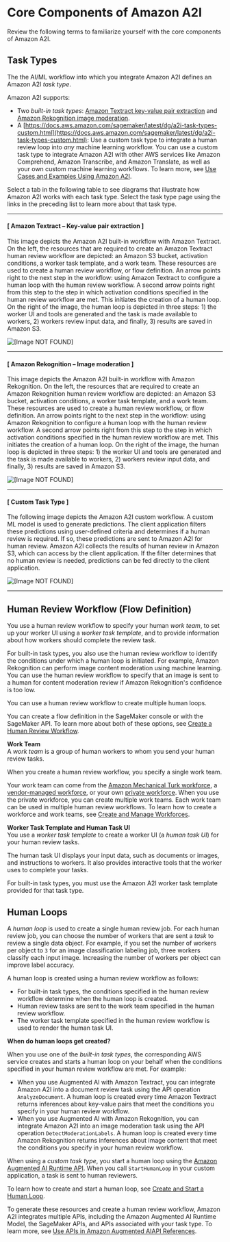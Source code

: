 # Core Components of Amazon A2I<a name="a2i-getting-started-core-components"></a>

Review the following terms to familiarize yourself with the core components of Amazon A2I\. 

## Task Types<a name="a2i-task-type-get-started"></a>

The the AI/ML workflow into which you integrate Amazon A2I defines an Amazon A2I *task type*\. 

Amazon A2I supports:
+ Two *built\-in task types*: [Amazon Textract key\-value pair extraction](https://docs.aws.amazon.com/sagemaker/latest/dg/a2i-textract-task-type.html) and [Amazon Rekognition image moderation](https://docs.aws.amazon.com/sagemaker/latest/dg/a2i-rekognition-task-type.html)\.
+ A [https://docs.aws.amazon.com/sagemaker/latest/dg/a2i-task-types-custom.html](https://docs.aws.amazon.com/sagemaker/latest/dg/a2i-task-types-custom.html): Use a custom task type to integrate a human review loop into *any* machine learning workflow\. You can use a custom task type to integrate Amazon A2I with other AWS services like Amazon Comprehend, Amazon Transcribe, and Amazon Translate, as well as your own custom machine learning workflows\. To learn more, see [Use Cases and Examples Using Amazon A2I](a2i-task-types-general.md)\.

Select a tab in the following table to see diagrams that illustrate how Amazon A2I works with each task type\. Select the task type page using the links in the preceding list to learn more about that task type\.

------
#### [ Amazon Textract – Key\-value pair extraction ]

This image depicts the Amazon A2I built\-in workflow with Amazon Textract\. On the left, the resources that are required to create an Amazon Textract human review workflow are depicted: an Amazon S3 bucket, activation conditions, a worker task template, and a work team\. These resources are used to create a human review workflow, or flow definition\. An arrow points right to the next step in the workflow: using Amazon Textract to configure a human loop with the human review workflow\. A second arrow points right from this step to the step in which activation conditions specified in the human review workflow are met\. This initiates the creation of a human loop\. On the right of the image, the human loop is depicted in three steps: 1\) the worker UI and tools are generated and the task is made available to workers, 2\) workers review input data, and finally, 3\) results are saved in Amazon S3\.

![\[Image NOT FOUND\]](http://docs.aws.amazon.com/sagemaker/latest/dg/images/a2i/diagrams/product-page-diagram_A21-Components_Textract@2x.png)

------
#### [ Amazon Rekognition – Image moderation ]

This image depicts the Amazon A2I built\-in workflow with Amazon Rekognition\. On the left, the resources that are required to create an Amazon Rekognition human review workflow are depicted: an Amazon S3 bucket, activation conditions, a worker task template, and a work team\. These resources are used to create a human review workflow, or flow definition\. An arrow points right to the next step in the workflow: using Amazon Rekognition to configure a human loop with the human review workflow\. A second arrow points right from this step to the step in which activation conditions specified in the human review workflow are met\. This initiates the creation of a human loop\. On the right of the image, the human loop is depicted in three steps: 1\) the worker UI and tools are generated and the task is made available to workers, 2\) workers review input data, and finally, 3\) results are saved in Amazon S3\.

![\[Image NOT FOUND\]](http://docs.aws.amazon.com/sagemaker/latest/dg/images/a2i/diagrams/product-page-diagram_A2I-Components_Rekognition@2x.png)

------
#### [ Custom Task Type ]

The following image depicts the Amazon A2I custom workflow\. A custom ML model is used to generate predictions\. The client application filters these predictions using user\-defined criteria and determines if a human review is required\. If so, these predictions are sent to Amazon A2I for human review\. Amazon A2I collects the results of human review in Amazon S3, which can access by the client application\. If the filter determines that no human review is needed, predictions can be fed directly to the client application\. 

![\[Image NOT FOUND\]](http://docs.aws.amazon.com/sagemaker/latest/dg/images/a2i/diagrams/product-page-diagram_A2I-Components_Custom@2x.png)

------

## Human Review Workflow \(Flow Definition\)<a name="a2i-getting-started-human-review-workflow"></a>

You use a human review workflow to specify your human *work team*, to set up your worker UI using a *worker task template*, and to provide information about how workers should complete the review task\. 

For built\-in task types, you also use the human review workflow to identify the conditions under which a human loop is initiated\. For example, Amazon Rekognition can perform image content moderation using machine learning\. You can use the human review workflow to specify that an image is sent to a human for content moderation review if Amazon Rekognition's confidence is too low\.

You can use a human review workflow to create multiple human loops\.

You can create a flow definition in the SageMaker console or with the SageMaker API\. To learn more about both of these options, see [Create a Human Review Workflow](a2i-create-flow-definition.md)\.

**Work Team**  
A *work team* is a group of human workers to whom you send your human review tasks\.

When you create a human review workflow, you specify a single work team\. 

Your work team can come from the [Amazon Mechanical Turk workforce](https://docs.aws.amazon.com/sagemaker/latest/dg/sms-workforce-management-public.html), a [vendor\-managed workforce](https://docs.aws.amazon.com/sagemaker/latest/dg/sms-workforce-management-vendor.html), or your own [private workforce](https://docs.aws.amazon.com/sagemaker/latest/dg/sms-workforce-private.html)\. When you use the private workforce, you can create multiple work teams\. Each work team can be used in multiple human review workflows\. To learn how to create a workforce and work teams, see [Create and Manage Workforces](sms-workforce-management.md)\.

**Worker Task Template and Human Task UI**  
You use a *worker task template* to create a worker UI \(a *human task UI*\) for your human review tasks\.

The human task UI displays your input data, such as documents or images, and instructions to workers\. It also provides interactive tools that the worker uses to complete your tasks\. 

For built\-in task types, you must use the Amazon A2I worker task template provided for that task type\.

## Human Loops<a name="a2i-getting-started-human-loop"></a>

A *human loop* is used to create a single human review job\. For each human review job, you can choose the number of workers that are sent a *task* to review a single data object\. For example, if you set the number of workers per object to `3` for an image classification labeling job, three workers classify each input image\. Increasing the number of workers per object can improve label accuracy\.

A human loop is created using a human review workflow as follows:
+ For built\-in task types, the conditions specified in the human review workflow determine when the human loop is created\.
+ Human review tasks are sent to the work team specified in the human review workflow\. 
+ The worker task template specified in the human review workflow is used to render the human task UI\. 

**When do human loops get created?**

When you use one of the *built\-in task types*, the corresponding AWS service creates and starts a human loop on your behalf when the conditions specified in your human review workflow are met\. For example:
+ When you use Augmented AI with Amazon Textract, you can integrate Amazon A2I into a document review task using the API operation `AnalyzeDocument`\. A human loop is created every time Amazon Textract returns inferences about key\-value pairs that meet the conditions you specify in your human review workflow\. 
+ When you use Augmented AI with Amazon Rekognition, you can integrate Amazon A2I into an image moderation task using the API operation `DetectModerationLabels`\. A human loop is created every time Amazon Rekognition returns inferences about image content that meet the conditions you specify in your human review workflow\.

When using a *custom task type*, you start a human loop using the [Amazon Augmented AI Runtime API](https://docs.aws.amazon.com/augmented-ai/2019-11-07/APIReference/Welcome.html)\. When you call `StartHumanLoop` in your custom application, a task is sent to human reviewers\. 

To learn how to create and start a human loop, see [Create and Start a Human Loop](a2i-start-human-loop.md)\.

To generate these resources and create a human review workflow, Amazon A2I integrates multiple APIs, including the Amazon Augmented AI Runtime Model, the SageMaker APIs, and APIs associated with your task type\. To learn more, see [Use APIs in Amazon Augmented AIAPI References](a2i-api-references.md)\.